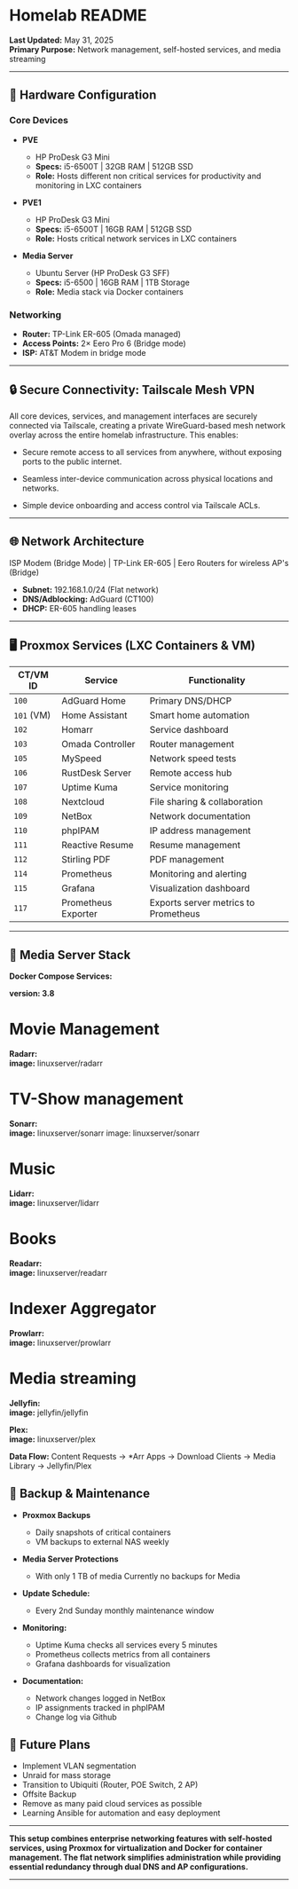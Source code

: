 # Homelab README

**Last Updated:** May 31, 2025  
**Primary Purpose:** Network management, self-hosted services, and media streaming

---

## 🔧 Hardware Configuration

### Core Devices

- **PVE**

  - HP ProDesk G3 Mini
  - **Specs:** i5-6500T | 32GB RAM | 512GB SSD
  - **Role:** Hosts different non critical services for productivity and monitoring in LXC containers

- **PVE1**

  - HP ProDesk G3 Mini
  - **Specs:** i5-6500T | 16GB RAM | 512GB SSD
  - **Role:** Hosts critical network services in LXC containers

- **Media Server**
  - Ubuntu Server (HP ProDesk G3 SFF)
  - **Specs:** i5-6500 | 16GB RAM | 1TB Storage
  - **Role:** Media stack via Docker containers

### Networking

- **Router:** TP-Link ER-605 (Omada managed)
- **Access Points:** 2× Eero Pro 6 (Bridge mode)
- **ISP:** AT&T Modem in bridge mode

---

## 🔒 Secure Connectivity: Tailscale Mesh VPN

All core devices, services, and management interfaces are securely connected via Tailscale, creating a private WireGuard-based mesh network overlay across the entire homelab infrastructure.
This enables:

- Secure remote access to all services from anywhere, without exposing ports to the public internet.

- Seamless inter-device communication across physical locations and networks.

- Simple device onboarding and access control via Tailscale ACLs.

---

## 🌐 Network Architecture

ISP Modem (Bridge Mode)
|
TP-Link ER-605
|
Eero Routers for wireless AP's (Bridge)

- **Subnet:** 192.168.1.0/24 (Flat network)
- **DNS/Adblocking:** AdGuard (CT100)
- **DHCP:** ER-605 handling leases

---

## 🖥️ Proxmox Services (LXC Containers & VM)

| CT/VM ID   | Service             | Functionality                        |
| ---------- | ------------------- | ------------------------------------ |
| `100`      | AdGuard Home        | Primary DNS/DHCP                     |
| `101` (VM) | Home Assistant      | Smart home automation                |
| `102`      | Homarr              | Service dashboard                    |
| `103`      | Omada Controller    | Router management                    |
| `105`      | MySpeed             | Network speed tests                  |
| `106`      | RustDesk Server     | Remote access hub                    |
| `107`      | Uptime Kuma         | Service monitoring                   |
| `108`      | Nextcloud           | File sharing & collaboration         |
| `109`      | NetBox              | Network documentation                |
| `110`      | phpIPAM             | IP address management                |
| `111`      | Reactive Resume     | Resume management                    |
| `112`      | Stirling PDF        | PDF management                       |
| `114`      | Prometheus          | Monitoring and alerting              |
| `115`      | Grafana             | Visualization dashboard              |
| `117`      | Prometheus Exporter | Exports server metrics to Prometheus |

---

## 🎥 Media Server Stack

**Docker Compose Services:**

**version: 3.8**

# Movie Management

**Radarr:** <br>
**image:** linuxserver/radarr

# TV-Show management

**Sonarr:** <br>
**image:** linuxserver/sonarr
image: linuxserver/sonarr

# Music

**Lidarr:** <br>
**image:** linuxserver/lidarr

# Books

**Readarr:** <br>
**image:** linuxserver/readarr

# Indexer Aggregator

**Prowlarr:** <br>
**image:** linuxserver/prowlarr

# Media streaming

**Jellyfin:** <br>
**image:** jellyfin/jellyfin

**Plex:** <br>
**image:** linuxserver/plex

**Data Flow:**
Content Requests → \*Arr Apps → Download Clients → Media Library → Jellyfin/Plex

## 🔄 Backup & Maintenance

- **Proxmox Backups**

  - Daily snapshots of critical containers
  - VM backups to external NAS weekly

- **Media Server Protections**

  - With only 1 TB of media Currently no backups for Media

<!-- - **Network Resilience** -->

- **Update Schedule:**

  - Every 2nd Sunday monthly maintenance window

- **Monitoring:**

  - Uptime Kuma checks all services every 5 minutes
  - Prometheus collects metrics from all containers
  - Grafana dashboards for visualization

- **Documentation:**
  - Network changes logged in NetBox
  - IP assignments tracked in phpIPAM
  - Change log via Github

## 🚀 Future Plans

- Implement VLAN segmentation
- Unraid for mass storage
- Transition to Ubiquiti (Router, POE Switch, 2 AP)
- Offsite Backup
- Remove as many paid cloud services as possible
- Learning Ansible for automation and easy deployment

---

**This setup combines enterprise networking features with self-hosted services, using Proxmox for virtualization and Docker for container management. The flat network simplifies administration while providing essential redundancy through dual DNS and AP configurations.**

---
